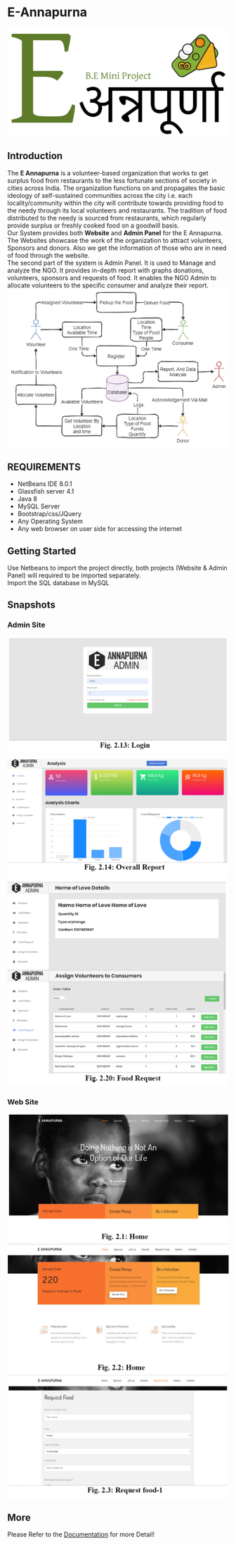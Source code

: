 # E-Annapurna
![Logo](https://github.com/AyanGadpal/E-Annapurna/blob/master/images/EAnnapurna.png)
## Introduction
The **E Annapurna** is a volunteer-based organization that works to get surplus food from restaurants to the less fortunate sections of society in cities across India. The organization functions on and propagates the basic ideology of self-sustained communities across the city i.e. each locality/community within the city will contribute towards providing food to the needy through its local volunteers and restaurants. The tradition of food distributed to the needy is sourced from restaurants, which regularly provide surplus or freshly cooked food on a goodwill basis.<br> 
Our System provides both **Website** and **Admin Panel** for the E Annapurna. <br>
The Websites showcase the work of the organization to attract volunteers, Sponsors and donors. Also we get the information of those who are in need of food through the website. <br>
The second part of the system is Admin Panel. It is used to Manage and analyze the NGO. It provides in-depth report with graphs donations, volunteers, sponsors and requests of food. It enables the NGO Admin to allocate volunteers to the specific consumer and analyze their report.
![Diagram](https://github.com/AyanGadpal/E-Annapurna/blob/master/images/E-Annapurna.png)
## REQUIREMENTS
* NetBeans IDE 8.0.1
* Glassfish server 4.1 
* Java 8 
* MySQL Server 
* Bootstrap/css/JQuery 
* Any Operating System 
* Any web browser on user side for accessing the internet
## Getting Started
Use Netbeans to import the project directly, both projects (Website & Admin Panel) will required to be imported separately.<br>
Import the SQL database in MySQL
## Snapshots  
### Admin Site
![Login](https://github.com/AyanGadpal/E-Annapurna/blob/master/images/admin.png)
![Report](https://github.com/AyanGadpal/E-Annapurna/blob/master/images/report.png)
![Pending Food Request](https://github.com/AyanGadpal/E-Annapurna/blob/master/images/food.png)
### Web Site
![Home](https://github.com/AyanGadpal/E-Annapurna/blob/master/images/home.PNG)
![Home](https://github.com/AyanGadpal/E-Annapurna/blob/master/images/home2.PNG)
![Request food](https://github.com/AyanGadpal/E-Annapurna/blob/master/images/rf.PNG)
## More 
Please Refer to the [Documentation](https://github.com/AyanGadpal/E-Annapurna/tree/master/Documentation) for more Detail!

